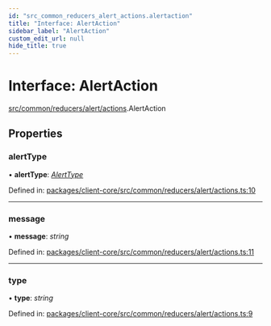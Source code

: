 ```yaml
---
id: "src_common_reducers_alert_actions.alertaction"
title: "Interface: AlertAction"
sidebar_label: "AlertAction"
custom_edit_url: null
hide_title: true
---
```


# Interface: AlertAction

[src/common/reducers/alert/actions](../modules/src_common_reducers_alert_actions.md).AlertAction

## Properties

### alertType

• **alertType**: [*AlertType*](../modules/src_common_reducers_alert_actions.md#alerttype)

Defined in: [packages/client-core/src/common/reducers/alert/actions.ts:10](https://github.com/xr3ngine/xr3ngine/blob/a16a45d7e/packages/client-core/src/common/reducers/alert/actions.ts#L10)

___

### message

• **message**: *string*

Defined in: [packages/client-core/src/common/reducers/alert/actions.ts:11](https://github.com/xr3ngine/xr3ngine/blob/a16a45d7e/packages/client-core/src/common/reducers/alert/actions.ts#L11)

___

### type

• **type**: *string*

Defined in: [packages/client-core/src/common/reducers/alert/actions.ts:9](https://github.com/xr3ngine/xr3ngine/blob/a16a45d7e/packages/client-core/src/common/reducers/alert/actions.ts#L9)
